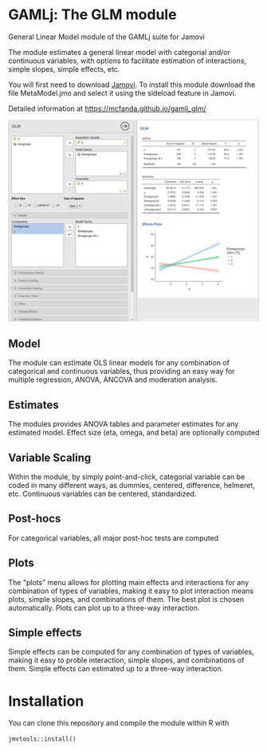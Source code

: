 # GAMLj: The GLM module

General Linear Model module of the GAMLj suite for Jamovi

The module estimates a general linear model with categorial and/or continuous variables, with options to facilitate estimation of 
interactions, simple slopes, simple effects, etc.

You will first need to download [Jamovi](https://www.jamovi.org/download.html). To install this module download the file MetaModel.jmo and select it using the sideload feature in Jamovi.

Detailed information at  https://mcfanda.github.io/gamlj_glm/

<img src="docs/i1.png" class="img-responsive" alt="">



## Model
The module can estimate OLS linear models for any combination of categorical and continuous variables, thus providing an easy way for multiple regression, ANOVA, ANCOVA and moderation analysis. 
## Estimates
The modules provides ANOVA tables and parameter estimates for any estimated model. Effect size (eta, omega, and beta) are optionally computed

## Variable Scaling
Within the module, by simply point-and-click, categorial variable can be coded in many different ways, as dummies, centered, difference, helmeret, etc.
Continuous variables can be centered, standardized. 

## Post-hocs
For categorical variables, all major post-hoc tests are computed

## Plots
The "plots" menu allows for plotting  main effects and interactions for any combination of types of variables, 
making it easy to plot interaction means plots, simple slopes, and combinations of them. The best plot is chosen automatically.
Plots can plot up to a three-way interaction.
## Simple effects
Simple effects can be computed for any combination of types of variables, 
making it easy to proble interaction, simple slopes, and combinations of them. 
Simple effects can estimated  up to a three-way interaction.

# Installation

You can clone this repository and compile the module within R with 

``` jmvtools::install() ```


